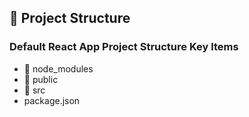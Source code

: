 ## 🍬 Project Structure
### Default React App Project Structure Key Items
- 📂 node_modules
- 📂 public
- 📂 src
- package.json
